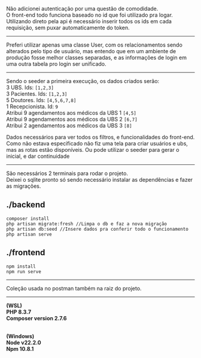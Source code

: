 Não adicionei autenticação por uma questão de comodidade. <br/>
O front-end todo funciona baseado no id que foi utilizado pra logar. <br/>
Utilizando direto pela api é necessário inserir todos os ids em cada requisição, sem puxar automaticamente do token. <br/>

---

Preferi utilizar apenas uma classe User, com os relacionamentos sendo alterados pelo tipo de usuário, mas entendo que em um ambiente de produção fosse melhor classes separadas, e as informações de login em uma outra tabela pro login ser unificado. 

---

Sendo o seeder a primeira execução, os dados criados serão: <br/>
3 UBS. Ids: ```[1,2,3]``` <br/>
3 Pacientes. Ids: ```[1,2,3] ```<br/>
5 Doutores. Ids: ```[4,5,6,7,8]``` <br/>
1 Recepcionista. Id: ```9``` <br/>
Atribui 9 agendamentos aos médicos da UBS 1 ```[4,5]``` <br/>
Atribui 9 agendamentos aos médicos da UBS 2 ```[6,7]``` <br/>
Atribui 2 agendamentos aos médicos da UBS 3 ```[8]``` <br/>

Dados necessários para ver todos os filtros, e funcionalidades do front-end. <br/>
Como não estava especificado não fiz uma tela para criar usuários e ubs, mas as rotas estão disponíveis. Ou pode utilizar o seeder para gerar o inicial, e dar continuidade <br/>

---
São necessários 2 terminais para rodar o projeto. <br/>
Deixei o sqlite pronto só sendo necessário instalar as dependências e fazer as migrações. <br/>

## ./backend
```
composer install
php artisan migrate:fresh //Limpa o db e faz a nova migração
php artisan db:seed //Insere dados pra conferir todo o funcionamento
php artisan serve
```

## ./frontend
```
npm install
npm run serve
```
---
Coleção usada no postman também na raiz do projeto.

---

<strong>(WSL) <br/>
PHP 8.3.7 <br/>
Composer version 2.7.6 <br/> <br/>

(Windows) <br/>
Node v22.2.0 <br/>
Npm 10.8.1 <br/></strong>